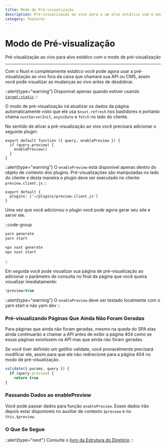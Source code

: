 ```yaml
---
title: Modo de Pré-visualização
description: Pré-visualização ao vivo para o um alvo estático com o modo de pré-visualização
category: features
---
```

# Modo de Pré-visualização

Pré-visualização ao vivo para alvo estático com o modo de pré-visualização

---
Com o Nuxt e completamente estático você pode agora usar a pré-visualização ao vivo fora da caixa que chamará sua API ou CMS, assim você pode visualizar as mudanças ao vivo antes de desdobrar.

::alert{type="warning"}
Disponível apenas quando estiver usando [`target:static`](/docs/features/deployment-targets#static-hosting)
::

O modo de pré-visualização irá atualizar os dados da página automaticamente visto que ele usa `$nuxt.refresh` nos bastidores e portanto chama `nuxtServerInit`, `asyncDate` e `fetch` no lado do cliente.

No sentido de ativar a pré-visualização ao vivo você precisará adicionar o seguinte plugin:

```js{}[plugins/preview.client.js]
export default function ({ query, enablePreview }) {
  if (query.preview) {
    enablePreview()
  }
}
```

::alert{type="warning"}
O `enablePreview` está disponível apenas dentro do objeto de contexto dos plugins. Pré-visualizações são manipuladas no lado do cliente e desta maneira o plugin deve ser executado no cliente: `preview.client.js`
::

```js{}[nuxt.config.js]
export default {
  plugins: ['~/plugins/preview.client.js']
}
```

Uma vez que você adicionou o plugin você pode agora gerar seu site e servir ele.

::code-group
```bash [Yarn]
yarn generate
yarn start
```
```bash [NPX]
npx nuxt generate
npx nuxt start
```
::

Em seguida você pode visualizar sua página de pré-visualização ao adicionar o parâmetro de consulta no final da página que você queira visualizar imediatamente:

```js
?preview=true
```

::alert{type="warning"}
O `enablePreview` deve ser testado localmente com o yarn start e não yarn dev
::

### Pré-visualizando Páginas Que Ainda Não Foram Geradas

Para páginas que ainda não foram geradas, mesmo na queda do SPA elas ainda continuarão a chamar a API antes de exibir a página 404 como se essas páginas existissem na API mas que ainda não foram geradas.

Se você tiver definido um gatilho validate, você provavelmente precisará modificar ele, assim para que ele não redirecione para a página 404 no modo de pré-visualização.

```js
validate({ params, query }) {
  if (query.preview) {
    return true
}
```

### Passando Dados ao enablePreview

Você pode passar dados para função `enablePreview`. Esses dados irão depois estar disponíveis no auxiliar de contexto `$preview` e no `this.$preview`.

### O Que Se Segue

::alert{type="next"}
Consulte o [livro da Estrutura do Diretório](/docs/directory-structure/nuxt)
::
